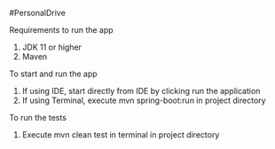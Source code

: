 #PersonalDrive 

Requirements to run the app
1. JDK 11 or higher
2. Maven

To start and run the app
1. If using IDE, start directly from IDE by clicking run the application
2. If using Terminal, execute mvn spring-boot:run in project directory

To run the tests
1. Execute mvn clean test in terminal in project directory
 
